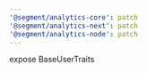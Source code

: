 ```yaml
---
'@segment/analytics-core': patch
'@segment/analytics-next': patch
'@segment/analytics-node': patch
---
```


expose BaseUserTraits
